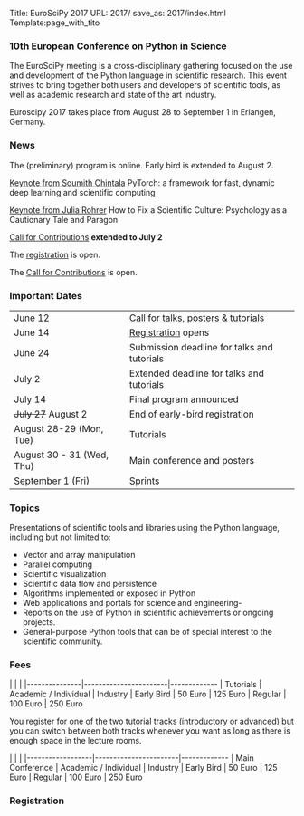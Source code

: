 Title: EuroSciPy 2017
URL: 2017/
save_as: 2017/index.html
Template:page_with_tito


### 10th European Conference on Python in Science

The EuroSciPy meeting is a cross-disciplinary gathering focused on the use and development
of the Python language in scientific research. This event strives to bring together both
users and developers of scientific tools, as well as academic research and state of the art
industry.

Euroscipy 2017 takes place from August 28 to September 1 in Erlangen, Germany.


### News

The (preliminary) program is online. Early bird is extended to August 2.

[Keynote from Soumith Chintala]({filename}keynote_soumith_chintala.md)
PyTorch: a framework for fast, dynamic deep learning and scientific computing

[Keynote from Julia Rohrer]({filename}keynote_julia_rohrer.md)
How to Fix a Scientific Culture: Psychology as a Cautionary Tale and Paragon

[Call for Contributions](https://www.papercall.io/euroscipy-2017) **extended to July 2**

The [registration](#registration) is open.

The [Call for Contributions](https://www.papercall.io/euroscipy-2017)
is open.


### Important Dates

|                             |                                                                                  |
|-----------------------------|-----------------------------------------------------------------------------------
| June 12                     | [Call for talks, posters & tutorials](https://www.papercall.io/euroscipy-2017)
| June 14                     | [Registration](#registration) opens
| June 24                     | Submission deadline for talks and tutorials
| July 2                      | Extended deadline for talks and tutorials
| July 14                     | Final program announced
| <s>July 27</s> August 2     | End of early-bird registration
| August 28-29 (Mon, Tue)     | Tutorials
| August 30 - 31 (Wed, Thu)   | Main conference and posters
| September 1 (Fri)           | Sprints


### Topics


Presentations of scientific tools and libraries using the Python language, including but not limited to:

 - Vector and array manipulation
 - Parallel computing
 - Scientific visualization
 - Scientific data flow and persistence
 - Algorithms implemented or exposed in Python
 - Web applications and portals for science and engineering-
 - Reports on the use of Python in scientific achievements or ongoing projects.
 - General-purpose Python tools that can be of special interest to the scientific community.


### Fees

|               |                       |
|---------------|-----------------------|-------------
| Tutorials     | Academic / Individual | Industry
| Early Bird    | 50 Euro               | 125 Euro
| Regular       | 100 Euro              | 250 Euro

You register for one of the two tutorial tracks (introductory or advanced) but you can
switch between both tracks whenever you want as long as there is enough space in the lecture
rooms.

|                  |                       |
|------------------|-----------------------|-------------
| Main Conference  | Academic / Individual | Industry
| Early Bird       | 50 Euro               | 125 Euro
| Regular          | 100 Euro              | 250 Euro


### Registration<a name="registration">

<tito-widget event="euroscipy2017/euroscipy-2017"></tito-widget>


